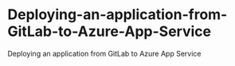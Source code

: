 # Deploying-an-application-from-GitLab-to-Azure-App-Service
Deploying an application from GitLab to Azure App Service

